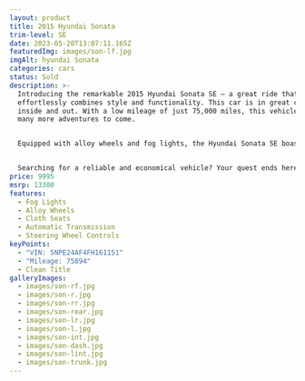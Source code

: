 ```yaml
---
layout: product
title: 2015 Hyundai Sonata
trim-level: SE
date: 2023-05-20T13:07:11.165Z
featuredImg: images/son-lf.jpg
imgAlt: hyundai Sonata
categories: cars
status: Sold
description: >-
  Introducing the remarkable 2015 Hyundai Sonata SE — a great ride that
  effortlessly combines style and functionality. This car is in great condition
  inside and out. With a low mileage of just 75,000 miles, this vehicle promises
  many more adventures to come.


  Equipped with alloy wheels and fog lights, the Hyundai Sonata SE boasts an elegant and sporty look that turns heads wherever it goes. But it's not just about appearances; the Sonata's 4-cylinder engine ensures exceptional fuel efficiency, making it the ideal companion for your next road trip. Say goodbye to frequent gas stops and hello to more savings.


  Searching for a reliable and economical vehicle? Your quest ends here. The 2015 Hyundai Sonata SE offers unbeatable value, delivering a seamless blend of affordability and quality. Don't miss out on this incredible opportunity to own a truly remarkable car. Come take it for a drive and make an offer today!
price: 9995
msrp: 13300
features:
  - Fog Lights
  - Alloy Wheels
  - Cloth Seats
  - Automatic Transmission
  - Steering Wheel Controls
keyPoints:
  - "VIN: 5NPE24AF4FH161151"
  - "Mileage: 75894"
  - Clean Title
galleryImages:
  - images/son-rf.jpg
  - images/son-r.jpg
  - images/son-rr.jpg
  - images/son-rear.jpg
  - images/son-lr.jpg
  - images/son-l.jpg
  - images/son-int.jpg
  - images/son-dash.jpg
  - images/son-lint.jpg
  - images/son-trunk.jpg
---
```

